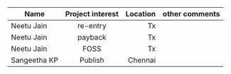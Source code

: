 


| Name          | Project  interest   | Location  | other comments  |
| ------------- |:-------------:| -----:|-----:|
| Neetu Jain       | re-entry  |Tx  | |
| Neetu Jain       | payback  | Tx | |
| Neetu Jain       | FOSS  | Tx | |
| Sangeetha KP     | Publish | Chennai | 
